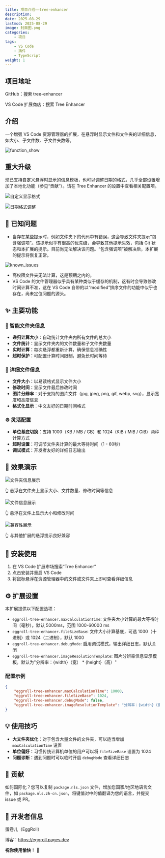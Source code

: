 ```yaml
---
title: 项目介绍——tree-enhancer
description: 
date: 2025-08-29
lastmod: 2025-08-29
image: 封面图.png
categories:
    - 项目
tags:
    - VS Code
    - 插件
    - TypeScript
weight: 1
---
```


## 项目地址

GitHub：搜索 tree-enhancer

VS Code 扩展商店：搜索 Tree Enhancer

## 介绍

一个增强 VS Code 资源管理器的扩展，在悬浮时显示文件和文件夹的详细信息，如大小、子文件数、子文件夹数等。

![function_show](功能演示.gif)

## 重大升级

现已支持自定义悬浮时显示的信息模板，也可以调整日期的格式，几乎全部设置增加了本地化功能（参见“贡献”）。请在 Tree Enhancer 的设置中查看相关配置项。

![自定义显示格式](自定义显示格式.png)

![日期格式调整](日期格式调整.png)

## 🐛 已知问题

- 当存在某些提示时，例如文件夹下的代码中有错误，这会导致文件夹提示“包含强调项”。该提示似乎有很高的优先级，会导致其他提示失效，包括 Git 状态和本扩展的提示。目前尚无法解决该问题。“包含强调项”被解决后，本扩展的提示将恢复正常。

![known_issues](已知_bug.gif)

- 高权限文件夹无法计算，这是预期之内的。
- VS Code 的文件管理器似乎具有某种类似于缓存的机制，这有时会导致修改时间计算不准，这在 VS Code 自带的以“modified”排序文件的功能中似乎也存在，尚未定位问题的源头。

## ✨ 主要功能

### 📁 智能文件夹信息

- **递归计算大小**：自动统计文件夹内所有文件的总大小
- **文件统计**：显示文件夹内的文件数量和子文件夹数量
- **实时计算**：每次悬浮都重新计算，确保信息准确性
- **超时保护**：可配置计算时间限制，避免长时间等待

### 📄 详细文件信息

- **文件大小**：以易读格式显示文件大小
- **修改时间**：显示文件最后修改时间
- **图片分辨率**：对于支持的图片文件（jpg, jpeg, png, gif, webp, svg），显示宽度和高度信息
- **格式化显示**：中文友好的日期时间格式

### ⚙️ 灵活配置

- **单位基底切换**：支持 1000（KB / MB / GB）和 1024（KiB / MiB / GiB）两种计算方式
- **超时设置**：可调节文件夹计算的最大等待时间（1 - 60秒）
- **调试模式**：开发者友好的详细日志输出

## 📸 效果演示

![文件夹信息展示](文件夹效果演示.png)

👆 悬浮在文件夹上显示大小、文件数量、修改时间等信息

![文件信息展示](文件效果演示.png)

👆 悬浮在文件上显示大小和修改时间

![兼容性展示](兼容性.png)

👆 与其他扩展的悬浮提示良好兼容

## 🚀 安装使用

1. 在 VS Code 扩展市场搜索“Tree Enhancer”
2. 点击安装并重启 VS Code
3. 将鼠标悬浮在资源管理器中的文件或文件夹上即可查看详细信息

## ⚙️ 扩展设置

本扩展提供以下配置选项：

- `eggroll-tree-enhancer.maxCalculationTime`: 文件夹大小计算的最大等待时间（毫秒），默认 5000ms，范围 1000-60000 ms
- `eggroll-tree-enhancer.fileSizeBase`: 文件大小计算基底，可选 1000（十进制）或 1024（二进制），默认 1000
- `eggroll-tree-enhancer.debugMode`: 启用调试模式，输出详细日志，默认关闭
- `eggroll-tree-enhancer.imageResolutionTemplate`: 图片分辨率信息显示模板，默认为"分辨率：{width}（宽） * {height}（高）"

### 配置示例

```json
{
    "eggroll-tree-enhancer.maxCalculationTime": 10000,
    "eggroll-tree-enhancer.fileSizeBase": 1024,
    "eggroll-tree-enhancer.debugMode": false,
    "eggroll-tree-enhancer.imageResolutionTemplate": "分辨率：{width}（宽） * {height}（高）"
}
```

## 💡 使用技巧

- **大文件夹优化**：对于包含大量文件的文件夹，可以适当增加 `maxCalculationTime` 设置
- **单位偏好**：习惯传统计算机单位的用户可以将 `fileSizeBase` 设置为 1024
- **问题诊断**：遇到问题时可以临时开启 `debugMode` 查看详细日志

## 🤝 贡献

如何国际化？您可以复制 `package.nls.json` 文件，增加您国家/地区地语言文件，如 `package.nls.zh-cn.json`，将键值对中的值翻译为您的语言，并提交 issue 或 PR。

## 🔧 开发者信息

蛋卷儿（EggRoll）

博客：<https://eggroll.pages.dev>

**祝你使用愉快！** 🎉
